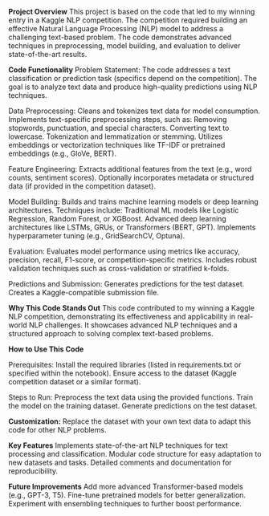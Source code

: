 **Project Overview**
This project is based on the code that led to my winning entry in a Kaggle NLP competition. The competition required building an effective Natural Language Processing (NLP) model to address a challenging text-based problem. The code demonstrates advanced techniques in preprocessing, model building, and evaluation to deliver state-of-the-art results.

**Code Functionality**
Problem Statement:
The code addresses a text classification or prediction task (specifics depend on the competition). The goal is to analyze text data and produce high-quality predictions using NLP techniques.

Data Preprocessing:
Cleans and tokenizes text data for model consumption.
Implements text-specific preprocessing steps, such as:
  Removing stopwords, punctuation, and special characters.
  Converting text to lowercase.
  Tokenization and lemmatization or stemming.
  Utilizes embeddings or vectorization techniques like TF-IDF or pretrained embeddings (e.g., GloVe, BERT).

Feature Engineering:
Extracts additional features from the text (e.g., word counts, sentiment scores).
Optionally incorporates metadata or structured data (if provided in the competition dataset).

Model Building:
Builds and trains machine learning models or deep learning architectures.
Techniques include:
  Traditional ML models like Logistic Regression, Random Forest, or XGBoost.
  Advanced deep learning architectures like LSTMs, GRUs, or Transformers (BERT, GPT).
  Implements hyperparameter tuning (e.g., GridSearchCV, Optuna).

Evaluation:
  Evaluates model performance using metrics like accuracy, precision, recall, F1-score, or competition-specific metrics.
  Includes robust validation techniques such as cross-validation or stratified k-folds.
  
Predictions and Submission:
  Generates predictions for the test dataset.
  Creates a Kaggle-compatible submission file.
  
**Why This Code Stands Out**
This code contributed to my winning a Kaggle NLP competition, demonstrating its effectiveness and applicability in real-world NLP challenges.
It showcases advanced NLP techniques and a structured approach to solving complex text-based problems.

**How to Use This Code**

Prerequisites:
Install the required libraries (listed in requirements.txt or specified within the notebook).
Ensure access to the dataset (Kaggle competition dataset or a similar format).

Steps to Run:
Preprocess the text data using the provided functions.
Train the model on the training dataset.
Generate predictions on the test dataset.

**Customization:**
Replace the dataset with your own text data to adapt this code for other NLP problems.

**Key Features**
Implements state-of-the-art NLP techniques for text processing and classification.
Modular code structure for easy adaptation to new datasets and tasks.
Detailed comments and documentation for reproducibility.

**Future Improvements**
Add more advanced Transformer-based models (e.g., GPT-3, T5).
Fine-tune pretrained models for better generalization.
Experiment with ensembling techniques to further boost performance.
